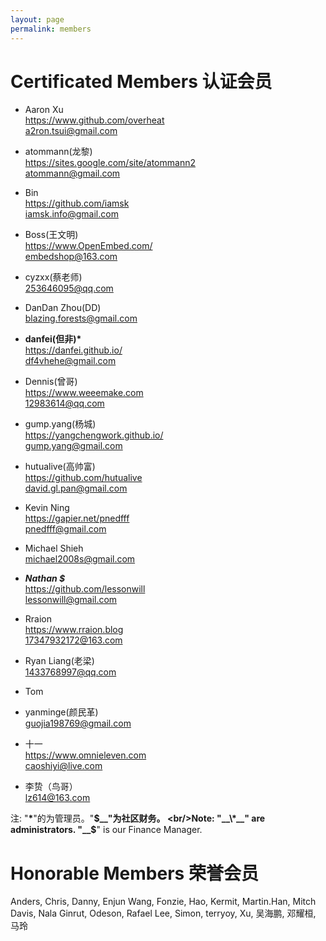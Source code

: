 ```yaml
---
layout: page
permalink: members
---
```


# Certificated Members 认证会员


<div class="member-list" markdown="1">

 * Aaron Xu
 <br/><i class="fa fa-github"></i> <https://www.github.com/overheat>
 <br/><i class="fa fa-envelope-o"></i> [a2ron.tsui@gmail.com](mailto:a2ron.tsui@gmail.com)

 * atommann(龙黎)
 <br/><i class="fa fa-home"></i> <https://sites.google.com/site/atommann2>
 <br/><i class="fa fa-envelope-o"></i> [atommann@gmail.com](mailto:atommann@gmail.com)

 * Bin
 <br/><i class="fa fa-github"></i> <https://github.com/iamsk>
 <br/><i class="fa fa-envelope-o"></i> [iamsk.info@gmail.com](mailto:iamsk.info@gmail.com)

 * Boss(王文明)
 <br/><i class="fa fa-home"></i> <https://www.OpenEmbed.com/>
 <br/><i class="fa fa-envelope-o"></i> [embedshop@163.com](mailto:embedshop@163.com)

 * cyzxx(蔡老师)
 <br/><i class="fa fa-envelope-o"></i> [253646095@qq.com](mailto:253646095@qq.com)

 * DanDan Zhou(DD)
 <br/><i class="fa fa-envelope-o"></i> [blazing.forests@gmail.com](mailto:blazing.forests@gmail.com)

 * __danfei(但非)*__
 <br/><i class="fa fa-home"></i> <https://danfei.github.io/>
 <br/><i class="fa fa-envelope-o"></i> [df4vhehe@gmail.com](mailto:df4vhehe@gmail.com)

 * Dennis(曾哥)
 <br/><i class="fa fa-home"></i> <https://www.weeemake.com>
 <br/><i class="fa fa-envelope-o"></i> [12983614@qq.com](mailto:12983614@qq.com)

 * gump.yang(杨城)
 <br/><i class="fa fa-github"></i> <https://yangchengwork.github.io/>
 <br/><i class="fa fa-envelope-o"></i> [gump.yang@gmail.com](mailto:gump.yang@gmail.com)

 * hutualive(高帅富)
 <br/><i class="fa fa-github"></i> <https://github.com/hutualive>
 <br/><i class="fa fa-envelope-o"></i> [david.gl.pan@gmail.com](mailto:david.gl.pan@gmail.com)

 * Kevin Ning
 <br/><i class="fa fa-github"></i> <https://gapier.net/pnedfff>
 <br/><i class="fa fa-envelope-o"></i> [pnedfff@gmail.com](mailto:pnedfff@gmail.com)

 * Michael Shieh
 <br/><i class="fa fa-envelope-o"></i> [michael2008s@gmail.com](mailto:michael2008s@gmail.com)

 * _**Nathan $**_
 <br/><i class="fa fa-github"></i> <https://github.com/lessonwill>
 <br/><i class="fa fa-envelope-o"></i> [lessonwill@gmail.com](mailto:lessonwill@gmail.com)

 * Rraion
 <br/><i class="fa fa-github"></i> <https://www.rraion.blog>
 <br/><i class="fa fa-envelope-o"></i> [17347932172@163.com](mailto:17347932172@163.com)

 * Ryan Liang(老梁)
 <br/><i class="fa fa-envelope-o"></i> [1433768997@qq.com](mailto:1433768997@qq.com)

 * Tom 

 * yanminge(颜民革)
 <br/><i class="fa fa-envelope-o"></i> [guojia198769@gmail.com](mailto:guojia198769@gmail.com)

 * 十一
 <br/><i class="fa fa-github"></i> <https://www.omnieleven.com>
 <br/><i class="fa fa-envelope-o"></i> [caoshiyi@live.com](mailto:caoshiyi@live.com)

 * 李贽（鸟哥）
 <br/><i class="fa fa-envelope-o"></i> [lz614@163.com](mailto:lz614@163.com)

</div>

注: "__\*__"的为管理员。"__$__"为社区财务。
<br/>Note: "__\*__" are administrators. "__$__" is our Finance Manager.


# Honorable Members 荣誉会员

<div class="member-list" markdown="1">
Anders, Chris, Danny, Enjun Wang, Fonzie, Hao, Kermit, Martin.Han, Mitch Davis, Nala Ginrut, Odeson, Rafael Lee, Simon, terryoy, Xu, 吴海鹏, 邓耀桓, 马玲
</div>
